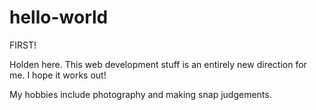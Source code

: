 # hello-world
FIRST!

Holden here.  This web development stuff is an entirely new direction for me.  I hope it works out!  

My hobbies include photography and making snap judgements.

